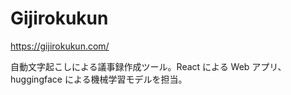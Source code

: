 # Gijirokukun

<https://gijirokukun.com/>

自動文字起こしによる議事録作成ツール。React による Web アプリ、huggingface による機械学習モデルを担当。
